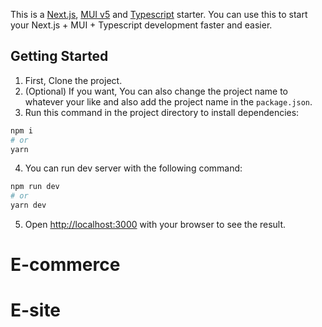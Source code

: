 This is a [Next.js](https://nextjs.org/), [MUI v5](https://mui.com/) and [Typescript](https://github.com/microsoft/TypeScript) starter. You can use this to start your Next.js + MUI + Typescript development faster and easier.

## Getting Started

1. First, Clone the project.
2. (Optional) If you want, You can also change the project name to whatever your like and also add the project name in the `package.json`.
3. Run this command in the project directory to install dependencies:

```bash
npm i
# or
yarn
```

4. You can run dev server with the following command:

```bash
npm run dev
# or
yarn dev
```

5. Open [http://localhost:3000](http://localhost:3000) with your browser to see the result.
# E-commerce
# E-site
